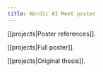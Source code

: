 ```yaml
---
title: Nordic AI Meet poster
---
```


[[projects|Poster references]].

[[projects|Full poster]].

[[projects|Original thesis]].

